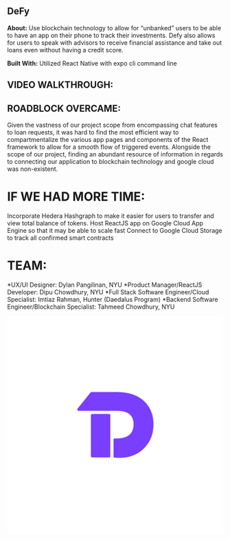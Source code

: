 ## DeFy


**About:** Use blockchain technology to allow for “unbanked” users to be able to have an app on their phone to track their investments. Defy also allows for users to speak with advisors to receive financial assistance and take out loans even without having a credit score.

**Built With:** Utilized React Native with expo cli command line 


## VIDEO WALKTHROUGH:




## ROADBLOCK OVERCAME:

Given the vastness of our project scope from encompassing chat features to loan requests, it was hard to find the most efficient way to compartmentalize the various app pages and components of the React framework to allow for a smooth flow of triggered events. Alongside the scope of our project, finding an abundant resource of information in regards to connecting our application to blockchain technology and google cloud was non-existent.


# IF WE HAD MORE TIME:

Incorporate Hedera Hashgraph to make it easier for users to transfer and view total balance of tokens.
Host ReactJS app on Google Cloud App Engine so that it may be able to scale fast
Connect to Google Cloud Storage to track all confirmed smart contracts 


# TEAM:

*UX/UI Designer: Dylan Pangilinan, NYU
*Product Manager/ReactJS Developer: Dipu Chowdhury, NYU
*Full Stack Software Engineer/Cloud Specialist: Imtiaz Rahman, Hunter (Daedalus Program)
*Backend Software Engineer/Blockchain Specialist: Tahmeed Chowdhury, NYU


![LOGO](/assets/Defy.png)
